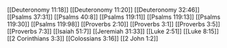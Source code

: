 [[Deuteronomy 11:18]]
[[Deuteronomy 11:20]]
[[Deuteronomy 32:46]]
[[Psalms 37:31]]
[[Psalms 40:8]]
[[Psalms 119:11]]
[[Psalms 119:13]]
[[Psalms 119:30]]
[[Psalms 119:98]]
[[Proverbs 2:10]]
[[Proverbs 3:1]]
[[Proverbs 3:5]]
[[Proverbs 7:3]]
[[Isaiah 51:7]]
[[Jeremiah 31:33]]
[[Luke 2:51]]
[[Luke 8:15]]
[[2 Corinthians 3:3]]
[[Colossians 3:16]]
[[2 John 1:2]]
